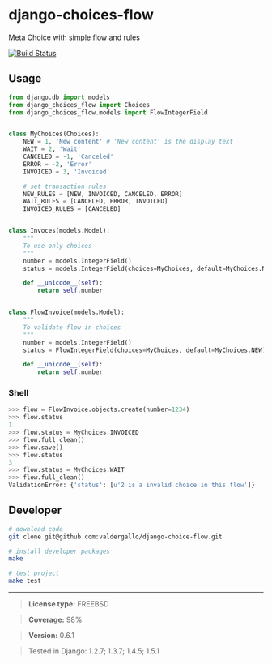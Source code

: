 django-choices-flow
==================

Meta Choice with simple flow and rules

[![Build Status](https://travis-ci.org/valdergallo/django-choice-flow.png?branch=master)](https://travis-ci.org/valdergallo/django-choice-flow)

## Usage


```python
from django.db import models
from django_choices_flow import Choices
from django_choices_flow.models import FlowIntegerField


class MyChoices(Choices):
    NEW = 1, 'New content' # 'New content' is the display text
    WAIT = 2, 'Wait'
    CANCELED = -1, 'Canceled'
    ERROR = -2, 'Error'
    INVOICED = 3, 'Invoiced'

    # set transaction rules
    NEW_RULES = [NEW, INVOICED, CANCELED, ERROR]
    WAIT_RULES = [CANCELED, ERROR, INVOICED]
    INVOICED_RULES = [CANCELED]


class Invoces(models.Model):
	"""
	To use only choices
	"""
    number = models.IntegerField()
    status = models.IntegerField(choices=MyChoices, default=MyChoices.NEW)

    def __unicode__(self):
        return self.number


class FlowInvoice(models.Model):
	"""
	To validate flow in choices
	"""
	number = models.IntegerField()
	status = FlowIntegerField(choices=MyChoices, default=MyChoices.NEW)

	def __unicode__(self):
        return self.number
```

### Shell

```python
>>> flow = FlowInvoice.objects.create(number=1234)
>>> flow.status
1
>>> flow.status = MyChoices.INVOICED
>>> flow.full_clean()
>>> flow.save()
>>> flow.status
3
>>> flow.status = MyChoices.WAIT
>>> flow.full_clean()
ValidationError: {'status': [u'2 is a invalid choice in this flow']}
```

## Developer

```bash
# download code
git clone git@github.com:valdergallo/django-choice-flow.git

# install developer packages
make

# test project
make test
```


------------------------
> **License type:** FREEBSD

> **Coverage:** 98%

> **Version:** 0.6.1

> Tested in Django: 1.2.7; 1.3.7; 1.4.5; 1.5.1
